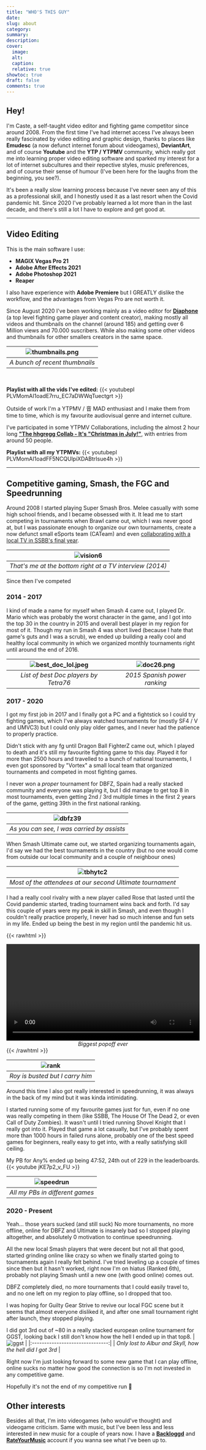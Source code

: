 ```yaml
---
title: "WHO'S THIS GUY"
date:
slug: about
category:
summary:
description:
cover:
  image:
  alt:
  caption:
  relative: true
showtoc: true
draft: false
comments: true
---
```


## Hey!

I'm Caste, a self-taught video editor and fighting game competitor since around 2008. From the first time I've had internet access I've always been really fascinated by video editing and graphic design, thanks to places like **Emudesc** (a now defunct internet forum about videogames), **DeviantArt**, and of course **Youtube** and the **YTP / YTPMV** community, which really got me into learning proper video editing software and sparked my interest for a lot of internet subcultures and their repective styles, music preferences, and of course their sense of humour (I've been here for the laughs from the beginning, you see?).

It's been a really slow learning process because I've never seen any of this as a professional skill, and I honestly used it as a last resort when the Covid pandemic hit. Since 2020 I've probably learned a lot more than in the last decade, and there's still a lot I have to explore and get good at.

---

## Video Editing
This is the main software I use:
- **MAGIX Vegas Pro 21**
- **Adobe After Effects 2021**
- **Adobe Photoshop 2021**
- **Reaper**

I also have experience with **Adobe Premiere** but I GREATLY dislike the workflow, and the advantages from Vegas Pro are not worth it.

Since August 2020 I've been working mainly as a video editor for [**Diaphone**](https://www.youtube.com/@Diaphone) (a top level fighting game player and content creator), making mostly all videos and thumbnails on the channel (around 185) and getting over 6 Million views and 70.000 suscribers. While also making some other videos and thumbnails for other smallers creators in the same space.

| ![thumbnails.png](/images/thumbnails.png)|
|:--:|
| *A bunch of recent thumbnails* |

</br>

**Playlist with all the vids I've edited:**
{{< youtubepl PLVMomAI1oadE7rru_EC7aDWWqTuectgrt >}}

Outside of work I'm a YTPMV / 音 MAD enthusiast and I make them from time to time, which is my favourite audiovisual genre and internet culture.

I've participated in some YTPMV Collaborations, including the almost 2 hour long [**"The hhgregg Collab - It's "Christmas in July!"**](https://www.youtube.com/watch?v=K5zzrjKrCdc), with entries from around 50 people.

**Playlist with all my YTPMVs:**
{{< youtubepl PLVMomAI1oadFF5NCQUlpiXDABtrIsue4h >}}

---

## Competitive gaming, Smash, the FGC and Speedrunning

Around 2008 I started playing Super Smash Bros. Melee casually with some high school friends, and I became obsessed with it. It lead me to start competing in tournaments when Brawl came out, which I was never good at, but I was passionate enough to organize our own tournaments, create a now defunct small eSports team (CATeam) and even [collaborating with a local TV in SSBB's final year](https://www.youtube.com/watch?v=lnzwjSDVG_8).

| ![vision6](/images/cat_vision6.png)|
|:--:|
| *That's me at the bottom right at a TV interview (2014)* |

Since then I've competed 

### 2014 - 2017
I kind of made a name for myself when Smash 4 came out, I played Dr. Mario which was probably the worst character in the game, and I got into the top 30 in the country in 2015 and overall best player in my region for most of it. Though my run in Smash 4 was short lived (because I hate that game's guts and I was a scrub), we ended up building a really cool and healthy local community in which we organized monthly tournaments right until around the end of 2016.

|![best_doc_lol.jpeg](/images/best_doc_lol.jpeg) | ![doc26.png](/images/doc26.png) |
|:-------------------------------:|:------------------------------------------------:|
| *List of best Doc players by Tetra76* | *2015 Spanish power ranking* |

### 2017 - 2020
I got my first job in 2017 and I finally got a PC and a fightstick so I could try fighting games, which I've always watched tournaments for (mostly SF4 / V and UMVC3) but I could only play older games, and I never had the patience to properly practice.

Didn't stick with any fg until Dragon Ball FighterZ came out, which I played to death and it's still my favourite fighting game to this day. Played it for more than 2500 hours and travelled to a bunch of national tournaments, I even got sponsored by "Vortex" a small local team that organized tournaments and competed in most fighting games.

I never won a _proper_ tournament for DBFZ, Spain had a really stacked community and everyone was playing it, but I did manage to get top 8 in most tournaments, even getting 2nd / 3rd multiple times in the first 2 years of the game, getting 39th in the first national ranking.

| ![dbfz39](/images/rankingdbfz.jpeg)|
|:--:|
| *As you can see, I was carried by assists* |

When Smash Ultimate came out, we started organizing tournaments again, I'd say we had the best tournaments in the country (but no one would come from outside our local community and a couple of neighbour ones)

| ![tbhytc2](/images/tbhytc2.jpeg) |
|:--:|
| *Most of the attendees at our second Ultimate tournament* |

I had a really cool rivalry with a new player called Rose that lasted until the Covid pandemic started, trading tournament wins back and forth. I'd say this couple of years were my peak in skill in Smash, and even though I couldn't really practice properly, I never had so much intense and fun sets in my life.
Ended up being the best in my region until the pandemic hit us.

{{< rawhtml >}}

<video width=100% controls>
    <source src="/video/popoff.webm" type="video/webm">
    Your browser does not support the video tag.  
</video>
<center><i>Biggest popoff ever</i></center>
{{< /rawhtml >}}

|![rank](/images/rankingult.jpeg) |
|:-------------------------------:|
| *Roy is busted but I carry him* |

Around this time I also got really interested in speedrunning, it was always in the back of my mind but it was kinda intimidating.

I started running some of my favourite games just for fun, even if no one was really competing in them (like SSBB, The House Of The Dead 2, or even Call of Duty Zombies). It wasn't until I tried running Shovel Knight that I really got into it.
Played that game a lot casually, but I've probably spent more than 1000 hours in failed runs alone, probably one of the best speed games for beginners, really easy to get into, with a really satisfying skill ceiling.

My PB for Any% ended up being 47:52, 24th out of 229 in the leaderboards.
{{< youtube jKE7p2_v_FU >}}

|![speedrun](/images/speedrun_profile.png) |
|:-------------------------------:|
| *All my PBs in different games* |

### 2020 - Present

Yeah... those years sucked (and still suck)
No more tournaments, no more offline, online for DBFZ and Ultimate is insanely bad so I stopped playing altogether, and absolutely 0 motivation to continue speedrunning.

All the new local Smash players that were decent but not all that good, started grinding online like crazy so when we finally started going to tournaments again I really felt behind. I've tried leveling up a couple of times since then but it hasn't worked, right now I'm on hiatus (Ranked 6th), probably not playing Smash until a new one (with good online) comes out.

DBFZ completely died, no more tournaments that I could easily travel to, and no one left on my region to play offline, so I dropped that too.

I was hoping for Guilty Gear Strive to revive our local FGC scene but it seems that almost everyone disliked it, and after one small tournament right after launch, they stopped playing.

I did got 3rd out of ~80 in a really stacked european online tournament for GGST, looking back I still don't know how the hell I ended up in that top8.
|![ggst](/images/ggst_top8.jpg) |
|:-------------------------------:|
| *Only lost to Albur and Skyll, how the hell did I got 3rd* |

Right now I'm just looking forward to some new game that I can play offline, online sucks no matter how good the connection is so I'm not invested in any competitive game.

Hopefully it's not the end of my competitive run 🥶

## Other interests

Besides all that, I'm into videogames (who would've thought) and videogame criticism. Same with music, but I've been less and less interested in new music for a couple of years now. I have a [**Backloggd**](https://www.backloggd.com/u/CasteHappy/) and [**RateYourMusic**](https://rateyourmusic.com/~CasteHappy) account if you wanna see what I've been up to.


[def]: TheDoorOfFate/static/images/thumbnails.png